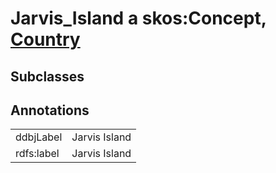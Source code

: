 # Jarvis_Island a skos:Concept, [Country](/0.1/Country)

## Subclasses

## Annotations

|||
|-----|-----|
|ddbjLabel|Jarvis Island|
|rdfs:label|Jarvis Island|

